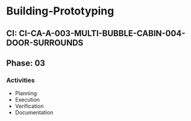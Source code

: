 # Building-Prototyping

## CI: CI-CA-A-003-MULTI-BUBBLE-CABIN-004-DOOR-SURROUNDS
## Phase: 03

### Activities
- Planning
- Execution
- Verification
- Documentation
